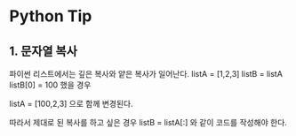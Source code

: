 # Python Tip

## 1. 문자열 복사

파이썬 리스트에서는 깊은 복사와 얕은 복사가 일어난다.
listA = [1,2,3]
listB = listA
listB[0] = 100 했을 경우   
   
listA = [100,2,3] 으로 함께 변경된다.
   
따라서 제대로 된 복사를 하고 싶은 경우
listB = listA[:]
와 같이 코드를 작성해야 한다.
